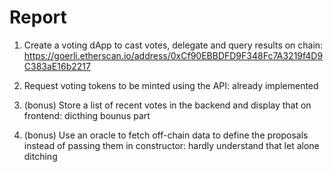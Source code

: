 # Report

1. Create a voting dApp to cast votes, delegate and query results on chain:
    https://goerli.etherscan.io/address/0xCf90EBBDFD9F348Fc7A3219f4D9C383aE16b2217

2. Request voting tokens to be minted using the API:
    already implemented

3. (bonus) Store a list of recent votes in the backend and display that on frontend:
    dicthing bounus part

4. (bonus) Use an oracle to fetch off-chain data to define the proposals instead of passing them in constructor:
    hardly understand that let alone ditching
